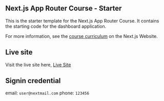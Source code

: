 ## Next.js App Router Course - Starter

This is the starter template for the Next.js App Router Course. It contains the starting code for the dashboard application.

For more information, see the [course curriculum](https://nextjs.org/learn) on the Next.js Website.

## Live site

Visit the live site here, [Live Site](https://next14-test-kohl.vercel.app/dashboard)

## Signin credential

email: `user@nextmail.com`
phone: `123456`

